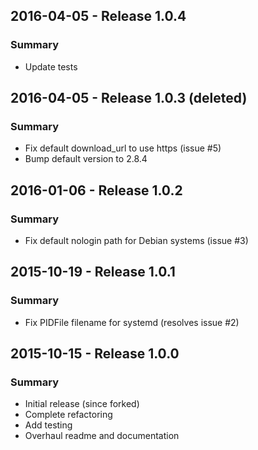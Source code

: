 ## 2016-04-05 - Release 1.0.4

### Summary

- Update tests

## 2016-04-05 - Release 1.0.3 (deleted)

### Summary

- Fix default download_url to use https (issue #5)
- Bump default version to 2.8.4

## 2016-01-06 - Release 1.0.2

### Summary

- Fix default nologin path for Debian systems (issue #3)

## 2015-10-19 - Release 1.0.1

### Summary

- Fix PIDFile filename for systemd (resolves issue #2)

## 2015-10-15 - Release 1.0.0

### Summary

- Initial release (since forked)
- Complete refactoring
- Add testing
- Overhaul readme and documentation
